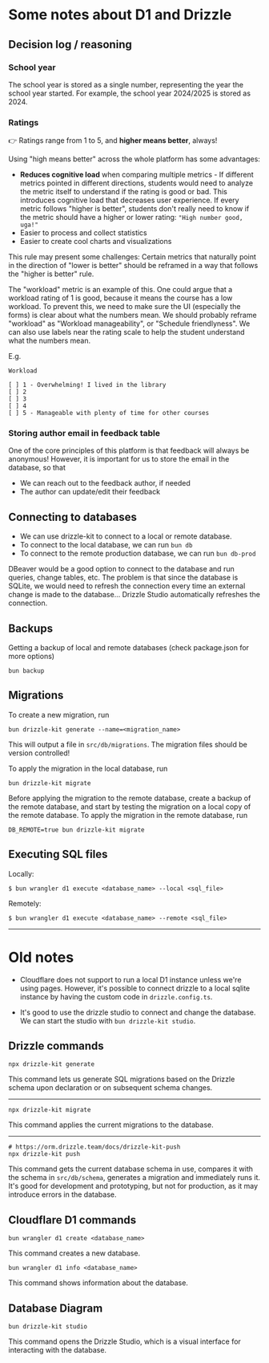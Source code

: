 # Some notes about D1 and Drizzle

## Decision log / reasoning

### School year

The school year is stored as a single number, representing the year the school year started.
For example, the school year 2024/2025 is stored as 2024.

### Ratings

👉 Ratings range from 1 to 5, and **higher means better**, always!

Using "high means better" across the whole platform has some advantages:
 - **Reduces cognitive load** when comparing multiple metrics -
  If different metrics pointed in different directions, students would need to analyze the metric itself to understand if the rating is good or bad.
  This introduces cognitive load that decreases user experience.
  If every metric follows "higher is better", students don't really need to know if the metric should have a higher or lower rating: `"High number good, uga!"`
 - Easier to process and collect statistics
 - Easier to create cool charts and visualizations

This rule may present some challenges:
Certain metrics that naturally point in the direction of "lower is better" should be reframed in a way that follows the "higher is better" rule.

The "workload" metric is an example of this.
One could argue that a workload rating of 1 is good, because it means the course has a low workload.
To prevent this, we need to make sure the UI (especially the forms) is clear about what the numbers mean.
We should probably reframe "workload" as "Workload manageability", or "Schedule friendlyness".
We can also use labels near the rating scale to help the student understand what the numbers mean.

E.g.

```
Workload

[ ] 1 - Overwhelming! I lived in the library
[ ] 2
[ ] 3
[ ] 4
[ ] 5 - Manageable with plenty of time for other courses
```


### Storing author email in feedback table

One of the core principles of this platform is that feedback will always be anonymous!
However, it is important for us to store the email in the database, so that
 - We can reach out to the feedback author, if needed
 - The author can update/edit their feedback


## Connecting to databases

- We can use drizzle-kit to connect to a local or remote database.
- To connect to the local database, we can run `bun db`
- To connect to the remote production database, we can run `bun db-prod`

DBeaver would be a good option to connect to the database and run queries, change tables, etc. The problem is that since the database is SQLite, we would need to refresh the connection every time an external change is made to the database... Drizzle Studio automatically refreshes the connection.

## Backups
Getting a backup of local and remote databases (check package.json for more options)
```
bun backup
```

## Migrations

To create a new migration, run

```
bun drizzle-kit generate --name=<migration_name>
```

This will output a file in `src/db/migrations`.
The migration files should be version controlled!

To apply the migration in the local database, run

```
bun drizzle-kit migrate
```

Before applying the migration to the remote database, create a backup of the remote database, and start by testing the migration on a local copy of the remote database.
To apply the migration in the remote database, run

```
DB_REMOTE=true bun drizzle-kit migrate
```

## Executing SQL files

Locally:
```
$ bun wrangler d1 execute <database_name> --local <sql_file>
```

Remotely:
```
$ bun wrangler d1 execute <database_name> --remote <sql_file>
```

---

# Old notes

- Cloudflare does not support to run a local D1 instance unless we're using pages.
  However, it's possible to connect drizzle to a local sqlite instance by having the custom code in `drizzle.config.ts`.

- It's good to use the drizzle studio to connect and change the database. We can start the studio with `bun drizzle-kit studio`.

## Drizzle commands

```
npx drizzle-kit generate
```

This command lets us generate SQL migrations based on the Drizzle schema upon declaration or on subsequent schema changes.

---

```
npx drizzle-kit migrate
```

This command applies the current migrations to the database.

---

```
# https://orm.drizzle.team/docs/drizzle-kit-push
npx drizzle-kit push
```

This command gets the current database schema in use, compares it with the schema in `src/db/schema`, generates a migration and immediately runs it. It's good for development and prototyping, but not for production, as it may introduce errors in the database.

## Cloudflare D1 commands

```
bun wrangler d1 create <database_name>
```

This command creates a new database.

```
bun wrangler d1 info <database_name>
```

This command shows information about the database.

## Database Diagram

```
bun drizzle-kit studio
```

This command opens the Drizzle Studio, which is a visual interface for interacting with the database.
